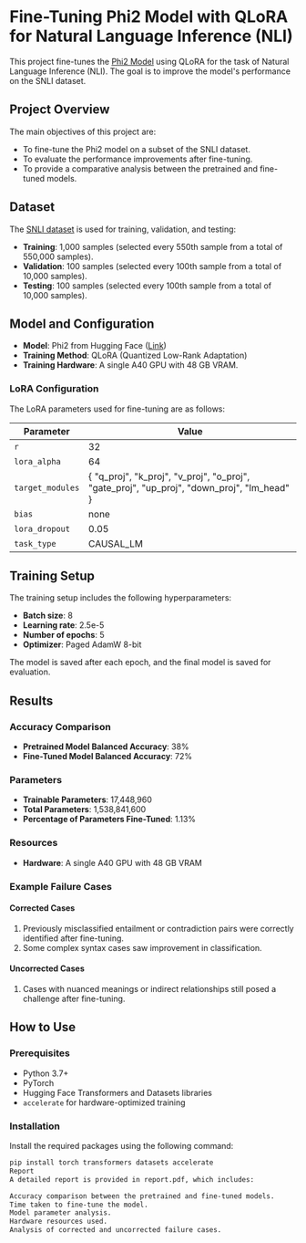 # Fine-Tuning Phi2 Model with QLoRA for Natural Language Inference (NLI)

This project fine-tunes the [Phi2 Model](https://huggingface.co/microsoft/phi-2) using QLoRA for the task of Natural Language Inference (NLI). The goal is to improve the model's performance on the SNLI dataset.

## Project Overview
The main objectives of this project are:
- To fine-tune the Phi2 model on a subset of the SNLI dataset.
- To evaluate the performance improvements after fine-tuning.
- To provide a comparative analysis between the pretrained and fine-tuned models.

## Dataset
The [SNLI dataset](https://huggingface.co/datasets/snli) is used for training, validation, and testing:
- **Training**: 1,000 samples (selected every 550th sample from a total of 550,000 samples).
- **Validation**: 100 samples (selected every 100th sample from a total of 10,000 samples).
- **Testing**: 100 samples (selected every 100th sample from a total of 10,000 samples).

## Model and Configuration
- **Model**: Phi2 from Hugging Face ([Link](https://huggingface.co/microsoft/phi-2))
- **Training Method**: QLoRA (Quantized Low-Rank Adaptation)
- **Training Hardware**: A single A40 GPU with 48 GB VRAM.

### LoRA Configuration
The LoRA parameters used for fine-tuning are as follows:

| Parameter       | Value                                                                                       |
| --------------- | ------------------------------------------------------------------------------------------- |
| `r`             | 32                                                                                          |
| `lora_alpha`    | 64                                                                                          |
| `target_modules`| \{ "q_proj", "k_proj", "v_proj", "o_proj", "gate_proj", "up_proj", "down_proj", "lm_head" \}|
| `bias`          | none                                                                                        |
| `lora_dropout`  | 0.05                                                                                        |
| `task_type`     | CAUSAL_LM                                                                                   |

## Training Setup
The training setup includes the following hyperparameters:
- **Batch size**: 8
- **Learning rate**: 2.5e-5
- **Number of epochs**: 5
- **Optimizer**: Paged AdamW 8-bit

The model is saved after each epoch, and the final model is saved for evaluation.

## Results
### Accuracy Comparison
- **Pretrained Model Balanced Accuracy**: 38%
- **Fine-Tuned Model Balanced Accuracy**: 72%

### Parameters
- **Trainable Parameters**: 17,448,960
- **Total Parameters**: 1,538,841,600
- **Percentage of Parameters Fine-Tuned**: 1.13%

### Resources
- **Hardware**: A single A40 GPU with 48 GB VRAM

### Example Failure Cases
#### Corrected Cases
1. Previously misclassified entailment or contradiction pairs were correctly identified after fine-tuning.
2. Some complex syntax cases saw improvement in classification.

#### Uncorrected Cases
1. Cases with nuanced meanings or indirect relationships still posed a challenge after fine-tuning.

## How to Use
### Prerequisites
- Python 3.7+
- PyTorch
- Hugging Face Transformers and Datasets libraries
- `accelerate` for hardware-optimized training

### Installation
Install the required packages using the following command:
```bash
pip install torch transformers datasets accelerate
Report
A detailed report is provided in report.pdf, which includes:

Accuracy comparison between the pretrained and fine-tuned models.
Time taken to fine-tune the model.
Model parameter analysis.
Hardware resources used.
Analysis of corrected and uncorrected failure cases.
